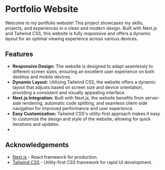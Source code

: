 # Portfolio Website

Welcome to my portfolio website! This project showcases my skills, projects, and experiences in a clean and modern design. Built with Next.js and Tailwind CSS, this website is fully responsive and offers a dynamic layout for an optimal viewing experience across various devices.

## Features

- **Responsive Design:** The website is designed to adapt seamlessly to different screen sizes, ensuring an excellent user experience on both desktop and mobile devices.
- **Dynamic Layout:** Utilizing Tailwind CSS, the website offers a dynamic layout that adjusts based on screen size and device orientation, providing a consistent and visually appealing interface.
- **Next.js Integration:** Built with Next.js, the website benefits from server-side rendering, automatic code splitting, and seamless client-side navigation for improved performance and user experience.
- **Easy Customization:** Tailwind CSS's utility-first approach makes it easy to customize the design and style of the website, allowing for quick iterations and updates.
- 
## Acknowledgements
- [Next.js](https://nextjs.org/) - React framework for production.
- [Tailwind CSS](https://tailwindcss.com/) - Utility-first CSS framework for rapid UI development.




